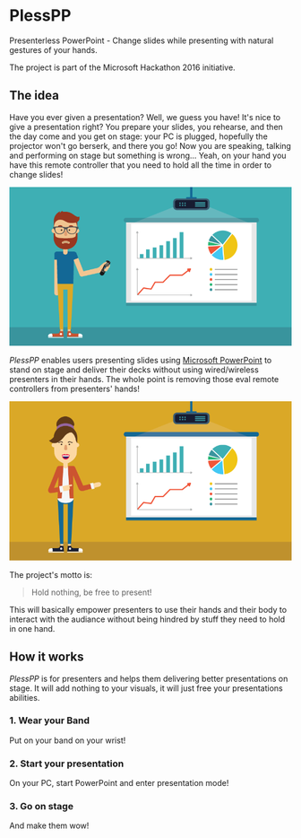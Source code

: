 # PlessPP
Presenterless PowerPoint - Change slides while presenting with natural gestures of your hands.

The project is part of the Microsoft Hackathon 2016 initiative.

## The idea
Have you ever given a presentation? Well, we guess you have! It's nice to give a presentation right? You prepare your slides, you rehearse, and then the day come and you get on stage: your PC is plugged, hopefully the projector won't go berserk, and there you go! Now you are speaking, talking and performing on stage but something is wrong... Yeah, on your hand you have this remote controller that you need to hold all the time in order to change slides!

![Sad presenter](/images/plesspp1.png "Sad presenter who has to use a remote controller")

_PlessPP_ enables users presenting slides using [Microsoft PowerPoint](https://products.office.com/en-us/powerpoint) to stand on stage and deliver their decks without using wired/wireless presenters in their hands. The whole point is removing those eval remote controllers from presenters' hands! 

![Happy presenter](/images/plesspp2.png "Happy presenter who has her hands free and can perform in freedom")

The project's motto is:

> Hold nothing, be free to present!

This will basically empower presenters to use their hands and their body to interact with the audiance without being hindred by stuff they need to hold in one hand.

## How it works
_PlessPP_ is for presenters and helps them delivering better presentations on stage. It will add nothing to your visuals, it will just free your presentations abilities.

### 1. Wear your Band
Put on your band on your wrist!

### 2. Start your presentation
On your PC, start PowerPoint and enter presentation mode!

### 3. Go on stage
And make them wow!

